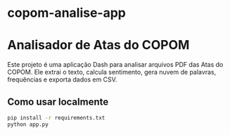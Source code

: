 # copom-analise-app


# Analisador de Atas do COPOM

Este projeto é uma aplicação Dash para analisar arquivos PDF das Atas do COPOM. Ele extrai o texto, calcula sentimento, gera nuvem de palavras, frequências e exporta dados em CSV.

## Como usar localmente

```bash
pip install -r requirements.txt
python app.py
